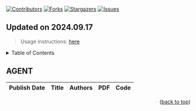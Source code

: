 [![Contributors][contributors-shield]][contributors-url]
[![Forks][forks-shield]][forks-url]
[![Stargazers][stars-shield]][stars-url]
[![Issues][issues-shield]][issues-url]

## Updated on 2024.09.17
> Usage instructions: [here](./docs/README.md#usage)

<details>
  <summary>Table of Contents</summary>
  <ol>
    <li><a href=#agent>Agent</a></li>
  </ol>
</details>

## AGENT

|Publish Date|Title|Authors|PDF|Code|
|---|---|---|---|---|


<p align=right>(<a href=#updated-on-20240917>back to top</a>)</p>

[contributors-shield]: https://img.shields.io/github/contributors/mekongai/cv-arxiv-daily.svg?style=for-the-badge
[contributors-url]: https://github.com/mekongai/cv-arxiv-daily/graphs/contributors
[forks-shield]: https://img.shields.io/github/forks/mekongai/cv-arxiv-daily.svg?style=for-the-badge
[forks-url]: https://github.com/mekongai/cv-arxiv-daily/network/members
[stars-shield]: https://img.shields.io/github/stars/mekongai/cv-arxiv-daily.svg?style=for-the-badge
[stars-url]: https://github.com/mekongai/cv-arxiv-daily/stargazers
[issues-shield]: https://img.shields.io/github/issues/mekongai/cv-arxiv-daily.svg?style=for-the-badge
[issues-url]: https://github.com/mekongai/cv-arxiv-daily/issues

